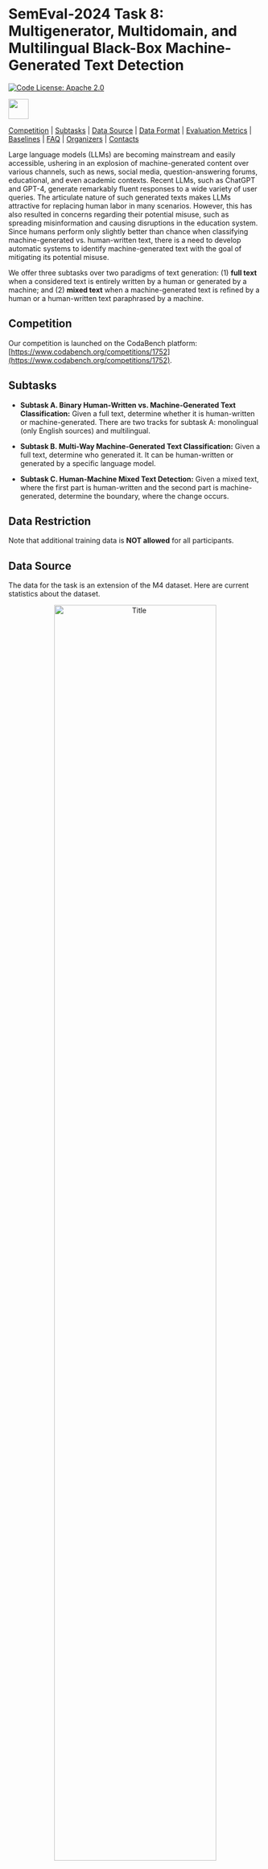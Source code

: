 # SemEval-2024 Task 8: Multigenerator, Multidomain, and Multilingual Black-Box Machine-Generated Text Detection

[![Code License: Apache 2.0](https://img.shields.io/badge/License-Apache_2.0-green.svg)](https://raw.githubusercontent.com/mbzuai-nlp/SemEval2024-task8/subtask_A_and_B/LICENSE)

<p align="left" float="left">
  <img src="images/MBZUAI-logo.png" height="40" />
</p>


[Competition](#competition) | [Subtasks](#subtasks) | [Data Source](#data_source) | [Data Format](#data_format) | [Evaluation Metrics](#scorer_and_official_evaluation_metrics) | [Baselines](#baselines) | [FAQ](#faq) | [Organizers](#organizers) | [Contacts](#contacts)

Large language models (LLMs) are becoming mainstream and easily accessible, ushering in an explosion of machine-generated content over various channels, such as news, social media, question-answering forums, educational, and even academic contexts. Recent LLMs, such as ChatGPT and GPT-4, generate remarkably fluent responses to a wide variety of user queries. The articulate nature of such generated texts makes LLMs attractive for replacing human labor in many scenarios. However, this has also resulted in concerns regarding their potential misuse, such as spreading misinformation and causing disruptions in the education system. Since humans perform only slightly better than chance when classifying machine-generated vs. human-written text, there is a need to develop automatic systems to identify machine-generated text with the goal of mitigating its potential misuse. 

We offer three subtasks over two paradigms of text generation: (1) **full text** when a considered text is entirely written by a human or generated by a machine; and (2) **mixed text** when a machine-generated text is refined by a human or a human-written text paraphrased by a machine.

## Competition

Our competition is launched on the CodaBench platform: [https://www.codabench.org/competitions/1752](https://www.codabench.org/competitions/1752).

## Subtasks

- **Subtask A. Binary Human-Written vs. Machine-Generated Text Classification:** Given a full text, determine whether it is human-written or machine-generated. There are two tracks for subtask A: monolingual (only English sources) and multilingual.

- **Subtask B. Multi-Way Machine-Generated Text Classification:** Given a full text, determine who generated it. It can be human-written or generated by a specific language model.

- **Subtask C. Human-Machine Mixed Text Detection:** Given a mixed text, where the first part is human-written and the second part is machine-generated, determine the boundary, where the change occurs.

## Data Restriction
Note that additional training data is **NOT allowed** for all participants.

## <a name="data_source"></a>Data Source
The data for the task is an extension of the M4 dataset. Here are current statistics about the dataset.

<p align="center" width="80%">
    <a><img src="images/data_statistics.png" alt="Title" style="width: 80%; min-width: 250px; display: block; margin: auto;"></a>
</p>

The M4 dataset is described in the following [arXiv paper](https://arxiv.org/abs/2305.14902):

```bibtex
@article{wang2023m4,
      title={{M4}: Multi-generator, Multi-domain, and Multi-lingual
                   Black-Box Machine-Generated Text Detection}, 
      author={Yuxia Wang and
              Jonibek Mansurov and
              Petar Ivanov and
              Jinyan Su and
              Artem Shelmanov and
              Akim Tsvigun and
              Chenxi Whitehouse and
              Osama Mohammed Afzal and
              Tarek Mahmoud and
              Alham Fikri Aji and
              Preslav Nakov},
      year={2023},
      journal={arXiv:2305.14902},
      primaryClass={cs.CL}
}
```

## <a name="data_format"></a>Data Format
### Data Download Instructions

To download the dataset for this project, follow these steps:

1. Install the `gdown` package using pip:

```
pip install gdown
````

2. Use `gdown` to download the dataset folders by providing the respective file IDs for each subtask:

| Task          | Google Drive Folder Link                                                                                           | File ID                                        |
|---------------|--------------------------------------------------------------------------------------------------------------------|------------------------------------------------|
| Whole dataset | [Google Drive Folder](https://drive.google.com/drive/folders/14DulzxuH5TDhXtviRVXsH5e2JTY2POLi)            | 14DulzxuH5TDhXtviRVXsH5e2JTY2POLi            |
| Subtask A     | [Google Drive Folder](https://drive.google.com/drive/folders/1CAbb3DjrOPBNm0ozVBfhvrEh9P9rAppc)            | 1CAbb3DjrOPBNm0ozVBfhvrEh9P9rAppc            |
| Subtask B     | [Google Drive Folder](https://drive.google.com/drive/folders/11YeloR2eTXcTzdwI04Z-M2QVvIeQAU6-)            | 11YeloR2eTXcTzdwI04Z-M2QVvIeQAU6-            |
| Subtask C     | [Google Drive Folder](https://drive.google.com/drive/folders/16bRUuoeb_LxnCkcKM-ed6X6K5t_1C6mL)            | 16bRUuoeb_LxnCkcKM-ed6X6K5t_1C6mL            |

```
gdown --folder https://drive.google.com/drive/folders/<file_id>
```
Make sure to replace `<file_id>` with the respective file IDs provided above when running the `gdown` command for the desired dataset.

3. After downloading place the files in their respective subtask folder.


The datasets are JSONL files.
The data is located in the following folders:
* **Subtask A:**
  * Monolingual track:
    * subtaskA/data/subtaskA_train_monolingual.jsonl
    * subtaskA/data/subtaskA_dev_monolingual.jsonl
  * Multilingual track:
    * subtaskA/data/subtaskA_train_multilingual.jsonl
    * subtaskA/data/subtaskA_dev_multilingual.jsonl
* **Subtask B:**
  * subtaskB/data/subtaskB_train.jsonl
  * subtaskB/data/subtaskB_dev.jsonl
* **Subtask C:**
  * subtaskC/data/subtaskC_train.jsonl
  * subtaskC/data/subtaskC_dev.jsonl


### Statistics
| Subtask                     |  #Train |   #Dev  |
|:----------------------------|--------:|--------:|
| Subtask A (monolingual)     | 119,757 |   5,000 |
| Subtask A (multilingual)    | 172,417 |   4,000 |
| Subtask B                   |  71,027 |   3,000 |
| Subtask C                   |   3,649 |     505 | 


### Input Data Format

#### Subtask A:
An object in the JSON format:
```
{
  id -> identifier of the example,
  label -> label (human text: 0, machine text: 1,),
  text -> text generated by a machine or written by a human,
  model -> model that generated the data,
  source -> source (Wikipedia, Wikihow, Peerread, Reddit, Arxiv)  on English or language (Arabic, Russian, Chinese, Indonesian, Urdu, Bulgarian, German)
}
```

#### Subtask B:
An object of the JSON has the following format:
```
{
  id -> identifier of the example,
  label -> label (human: 0, chatGPT: 1, cohere: 2, davinci: 3, bloomz: 4, dolly: 5),
  text -> text generated by machine or written by human,
  model -> model name that generated data,
  source -> source (Wikipedia, Wikihow, Peerread, Reddit, Arxiv) on English
}
```


#### Subtask C:
An object of the JSON has the following format:
```
{
  id -> identifier of the example,
  label -> label (index of the word split by whitespace where change happens),
  text -> text generated by machine or written by human,
}
``` 

### Prediction File Format and Format Checkers

A prediction file must be one single JSONL file for all texts. The entry for each text must include the fields "id" and "label".  

The format checkers verify that your prediction file complies with the expected format. They are located in the ```format_checker``` module in each subtask directory.

#### Subtask A:
```python
python3 subtaskA/format_checker/format_checker.py --pred_files_path=<path_to_your_results_files> 
```

#### Subtask B:
```python
python3 subtaskB/format_checker/format_checker.py --pred_files_path=<path_to_your_results_files> 
```

### Subtask C:
To launch it, please run the following command:
```python
python3 subtaskC/format_checker/format_checker.py --pred_files_path=<path_to_your_results_files> 
```

Note that format checkers can not verify whether the prediction file you submit contains predictions for all test instances because it does not have an access to the test file.

## <a name="scorer_and_official_evaluation_metrics"></a>Scorer and Official Evaluation Metrics

The scorers for the subtasks are located in the ```scorer``` modules in each subtask directory.
The scorer will report the official evaluation metric and other metrics for a given prediction file.

### Subtask A:
The **official evaluation metric** for the Subtask A is **accuracy**. However, the scorer also reports macro-F1 and micro-F1. 

The scorer is run by the following command:
```python
python3 subtaskA/scorer/scorer.py --gold_file_path=<path_to_gold_labels> --pred_file_path=<path_to_your_results_file> 
```

### Subtask B:
The **official evaluation metric** for the Subtask B is **accuracy**. However, the scorer also reports macro-F1 and micro-F1. 

The scorer is run by the following command:
```python
python3 subtaskB/scorer/scorer.py --gold_file_path=<path_to_gold_labels> --pred_file_path=<path_to_your_results_file> 
```

### Subtask C:
The **official evaluation metric** for Subtask C is the **Mean Absolute Error (MAE)**. This metric measures the absolute distance between the predicted word and the actual word where the switch between human and machine occurs.
To launch it, please run the following command:
```python
python3 subtaskC/scorer/scorer.py --gold_file_path=<path_to_gold_labels> --pred_file_path=<path_to_your_results_file> 
```

## <a name="baselines"></a>Baselines

### Task A

Running the Transformer baseline:
 ```
python3 subtaskA/baseline/transformer_baseline.py --train_file_path <path_to_train_file> --test_file_path <path_to_test_file> --prediction_file_path <path_to_save_predictions> --subtask A --model <path_to_model>
 ```

The average results for the monolingual setup across three runs for RoBERTa is 0.74;

The average results for the multilingual setup across three runs for XLM-R is 0.72;

### Task B

Running the Transformer baseline:
 ```
python3 subtaskB/baseline/transformer_baseline.py --train_file_path <path_to_train_file> --test_file_path <path_to_test_file> --prediction_file_path <path_to_save_predictions> --subtask B --model <path_to_model>
 ```
The average results across three runs for RoBERTa is 0.75;

### Task C

Running the Transformer baseline
 ```
bash subtaskC/baseline/run.sh
 ```
The average MAE score across three runs for longformer is: 3.53 ± 0.212

To modify the hyperparameters, please edit the corresponding python command within the run.sh file.

## <a name="faq"></a> FAQ
#### Q: Where should we register for this shared task?
**A:** In our competition on CodaBench: [https://www.codabench.org/competitions/1752](https://www.codabench.org/competitions/1752).

#### Q: Should we do all subtasks or just one of them?
**A:** You can choose any tasks in which you are interested. Also, if you just want to do English track, it is also allowed, or if you just want to do multilingual track, it is welcomed.

#### Q: Are all of the deadlines alligned with the dates posted here? https://semeval.github.io/SemEval2024/
**A:** Yes, so far all deadlines are aligned with the https://semeval.github.io/SemEval2024/ , we will make announcement if there are any changes.


#### Q: Could you please tell me what the differences are between our task’s dataset and the M4 dataset? Are they absolutely the same?

**A:** There are mainly three major differences compared to the M4 dataset: 1) task formulation is different, 2) we upsampled human text for data balance; and 3) new and surprising domains, generators and languages will appear in test sets (real test set will not include information about generators, domains and languages).

#### Q: We noticed significant disproportionality between training and development sets. For example Subtask A related to machine-generated texts: the training set does not contain BLOOMz outputs, while the development set contains only them. Could you please clarify the reason for such an intriguing splitting?

**A:** We split in this way because it is more aligned with the real application scenarios where many domains and generators are unseen during training. Besides, such a development set also serves as a hint to participants that totally new domains, generators and languages will be included in the real test sets (real test set will not include information about generators, domains and languages).

#### Q: Whether it is allowed to use additional data?

**A:** It is not allowed to use extra data.

## Organizers

- Yuxia Wang, Mohamed bin Zayed University of Artificial Intelligence
- Alham Fikri Aji, Mohamed bin Zayed University of Artificial Intelligence
- Artem Shelmanov, Mohamed bin Zayed University of Artificial Intelligence
- Akim Tsvigun, Semrush
- Chenxi Whitehouse, Mohamed bin Zayed University of Artificial Intelligence
- Petar Ivanov, Sofia University
- Jonibek Mansurov, Mohamed bin Zayed University of Artificial Intelligence
- Jinyan Su, Mohamed bin Zayed University of Artificial Intelligence
- Tarek Mahmoud, Mohamed bin Zayed University of Artificial Intelligence
- Osama Mohammed Afzal, Mohamed bin Zayed University of Artificial Intelligence
- Thomas Arnold, Technical University Darmstadt
- Iryna Gurevych, Mohamed bin Zayed University of Artificial Intelligence
- Nizar Habash, Mohamed bin Zayed University of Artificial Intelligence
- Preslav Nakov, Mohamed bin Zayed University of Artificial Intelligence

## Contacts

Google group: [https://groups.google.com/g/semeval2024-task8/](https://groups.google.com/g/semeval2024-task8/)  
Email: semeval2024-task8@googlegroups.com
